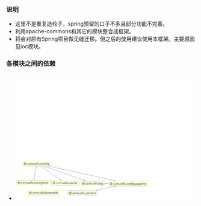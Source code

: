 ### 说明 
   - 这里不是重复造轮子，spring预留的口子不多且部分功能不完善。
   - 利用apache-commons和其它的模块整合成框架。
   - 将会对原有Spring项目做无缝迁移。但之后的使用建议使用本框架。主要原因见ioc模块。
### 各模块之间的依赖
- ![类图](doc/framework-uml.png)